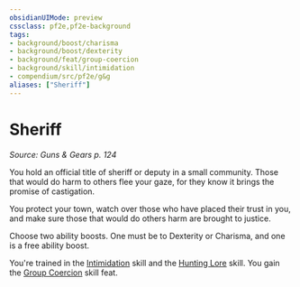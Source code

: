```yaml
---
obsidianUIMode: preview
cssclass: pf2e,pf2e-background
tags:
- background/boost/charisma
- background/boost/dexterity
- background/feat/group-coercion
- background/skill/intimidation
- compendium/src/pf2e/g&g
aliases: ["Sheriff"]
---
```

# Sheriff
*Source: Guns & Gears p. 124*  

You hold an official title of sheriff or deputy in a small community. Those that would do harm to others flee your gaze, for they know it brings the promise of castigation.

You protect your town, watch over those who have placed their trust in you, and make sure those that would do others harm are brought to justice.

Choose two ability boosts. One must be to Dexterity or Charisma, and one is a free ability boost.

You're trained in the [Intimidation](../../skills.md#Intimidation) skill and the [Hunting Lore](../../skills.md#Lore) skill. You gain the [Group Coercion](../../feats/group-coercion.md) skill feat.